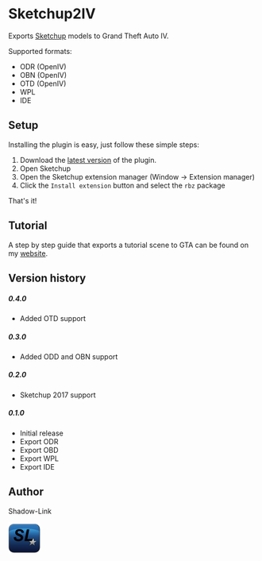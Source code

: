 # Sketchup2IV

Exports [Sketchup](https://www.sketchup.com/download) models to Grand Theft Auto IV.

Supported formats:
- ODR (OpenIV)
- OBN (OpenIV)
- OTD (OpenIV)
- WPL
- IDE

## Setup

Installing the plugin is easy, just follow these simple steps:
1. Download the [latest version](https://github.com/ShadwLink/Sketchup2IV/releases) of the plugin.
2. Open Sketchup
3. Open the Sketchup extension manager (Window -> Extension manager)
4. Click the `Install extension` button and select the `rbz` package

That's it!

## Tutorial
A step by step guide that exports a tutorial scene to GTA can be found on my [website](https://shadow-link.nl/projects/sketchup-iv-exporter/).

## Version history

##### 0.4.0
- Added OTD support

##### 0.3.0
- Added ODD and OBN support

##### 0.2.0
- Sketchup 2017 support

##### 0.1.0
- Initial release
- Export ODR
- Export OBD
- Export WPL
- Export IDE

## Author
Shadow-Link

![Shadow-Link logo](src/shadowlink_iv_exporter/help/sl_icon.png)